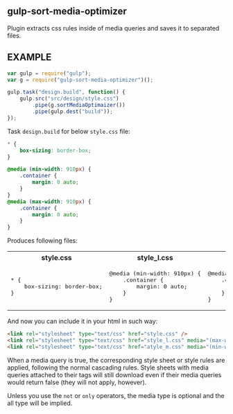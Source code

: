 gulp-sort-media-optimizer
--------------------------
Plugin extracts css rules inside of media queries and saves it to separated files.

EXAMPLE
-------
```js
var gulp = require("gulp");
var g = require("gulp-sort-media-optimizer")();

gulp.task("design.build", function() {
	gulp.src("src/design/style.css")
		.pipe(g.sortMediaOptimaizer())
		.pipe(gulp.dest("build"));
});
```
Task `design.build` for below `style.css` file:
``` css
* {
	box-sizing: border-box;
}

@media (min-width: 910px) {
	.container {
		margin: 0 auto;
	}
}
@media (max-width: 910px) {
	.container {
		margin: 0 auto;
	}
}
```
Produces following files:

<table>
	<tr>
		<th>style.css</th>
		<th>style_l.css</th>
		<th>style_m.css</th>
	</tr>
	<tr>
		<td><pre>* {
	box-sizing: border-box;
}</pre></td>
		<td><pre>
@media (min-width: 910px) {
	.container {
		margin: 0 auto;
	}
}
</pre></td>
<td><pre>
@media (max-width: 910px) {
	.container {
		margin: 0 auto;
	}
}
</pre></td>
	</tr>
</table>

And now you can include it in your html in such way:
```html
<link rel="stylesheet" type="text/css" href="style.css" />
<link rel="stylesheet" type="text/css" href="style_l.css" media="(max-width: 910px)" />
<link rel="stylesheet" type="text/css" href="atyle_m.css" media="(min-width: 640px)" />
```

When a media query is true, the corresponding style sheet or style rules are applied, 
following the normal cascading rules. Style sheets with media queries attached 
to their <link> tags will still download even if their media queries
would return false (they will not apply, however).

Unless you use the `not` or `only` operators,
the media type is optional and the all type will be implied.
